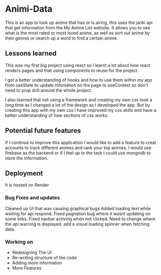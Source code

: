 # Animi-Data
This is an app to look up anime that has or is airing, this uses the janki api that get information from the My Anime List website. It allows you to see what is the most rated or most loved anime, as well as sort out anime by their genres or search up a word to find a certain anime.  

## Lessons learned
This was my first big project using react so I learnt a lot about how react renders pages and that using components to reuse for the project. 

I got a better understanding of hooks and how to use them within my app from useState to update Infomation on the page to useContext so don't need to prop drill around the whole project. 

I also learned that not using a framework and creating my own css took a long time as I changed a lot of the design as I developed the app. But by creating this app with my own css I have improved my css skills and have a better understanding of how sections of css works. 

## Potential future features
If I continue to improve this application I would like to add a feature to creat accounts to track different animes and rank your top animes. I would use firebase as the backend or if I feel up to the task I could use mongodb to store the information.

## Deployment
It is hosted on Render

### Bug Fixes and updates

Cleaned up UI that was causing graphical bugs
Added loading text while waiting for api respond.
Fixed pagnation bug where it wasnt updating on some links.
Fixed navbar activing when not clicked.
Need to change where the api warning is displayed. 
add a visual loading spinner when fetching data. 

### Working on

- Redesigning The UI
- Re-writing structure of the code
- Adding more information
- More Features

